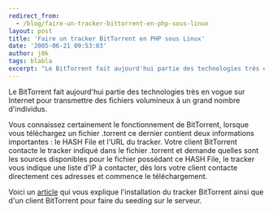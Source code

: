 ```yaml
---
redirect_from:
  - /blog/faire-un-tracker-bittorrent-en-php-sous-linux
layout: post
title: 'Faire un tracker BitTorrent en PHP sous Linux'
date: '2005-06-21 09:53:03'
author: j0k
tags: blabla
excerpt: "Le BitTorrent fait aujourd'hui partie des technologies très en vogue sur Internet pour transmettre des fichiers volumineux à un grand nombre d'individus.     \nVous connaissez certainement le fonctionnement de BitTorrent, lorsque vous téléchargez un fichier .torrent ce dernier contient deux informations importantes : le HASH File et l'URL du tracker.  \n     …"
---
```


Le BitTorrent fait aujourd'hui partie des technologies très en vogue sur Internet pour transmettre des fichiers volumineux à un grand nombre d'individus.

Vous connaissez certainement le fonctionnement de BitTorrent, lorsque vous téléchargez un fichier .torrent ce dernier contient deux informations importantes : le HASH File et l'URL du tracker.   Votre client BitTorrent contacte le tracker indiqué dans le fichier .torrent et demande quelles sont les sources disponibles pour le fichier possédant ce HASH File, le tracker vous indique une liste d'IP à contacter, dès lors votre client contacte directement ces adresses et commence le téléchargement.

Voici un [article](http://gael-donat.developpez.com/os/fc-bittorrent/) qui vous explique l'installation du tracker BitTorrent ainsi que d'un client BitTorrent pour faire du seeding sur le serveur.
